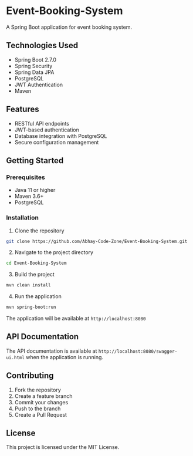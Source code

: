 # Event-Booking-System

A Spring Boot application for event booking system.

## Technologies Used

- Spring Boot 2.7.0
- Spring Security
- Spring Data JPA
- PostgreSQL
- JWT Authentication
- Maven

## Features

- RESTful API endpoints
- JWT-based authentication
- Database integration with PostgreSQL
- Secure configuration management

## Getting Started

### Prerequisites

- Java 11 or higher
- Maven 3.6+
- PostgreSQL

### Installation

1. Clone the repository
```bash
git clone https://github.com/Abhay-Code-Zone/Event-Booking-System.git
```

2. Navigate to the project directory
```bash
cd Event-Booking-System
```

3. Build the project
```bash
mvn clean install
```

4. Run the application
```bash
mvn spring-boot:run
```

The application will be available at `http://localhost:8080`

## API Documentation

The API documentation is available at `http://localhost:8080/swagger-ui.html` when the application is running.

## Contributing

1. Fork the repository
2. Create a feature branch
3. Commit your changes
4. Push to the branch
5. Create a Pull Request

## License

This project is licensed under the MIT License.
<!-- Update 1 -->

<!-- Update 2 -->

<!-- Update 3 -->

<!-- Update 4 -->

<!-- Update 6 -->

<!-- Update 7 -->

<!-- Update 9 -->

<!-- Update 11 -->

<!-- Update 13 -->

<!-- Update 14 -->

<!-- Update 17 -->

<!-- Update 18 -->

<!-- Update 19 -->

<!-- Update 21 -->

<!-- Update 22 -->

<!-- Update 23 -->

<!-- Update 26 -->

<!-- Update 27 -->

<!-- Update 28 -->

<!-- Update 29 -->

<!-- Update 31 -->

<!-- Update 33 -->

<!-- Update 34 -->

<!-- Update 37 -->

<!-- Update 38 -->

<!-- Update 39 -->

<!-- Update 41 -->

<!-- Update 42 -->

<!-- Update 43 -->

<!-- Update 44 -->

<!-- Update 46 -->

<!-- Update 47 -->

<!-- Update 49 -->

<!-- Update 51 -->

<!-- Update 52 -->

<!-- Update 53 -->

<!-- Update 54 -->

<!-- Update 57 -->

<!-- Update 58 -->

<!-- Update 59 -->

<!-- Update 61 -->

<!-- Update 62 -->

<!-- Update 63 -->

<!-- Update 66 -->

<!-- Update 67 -->

<!-- Update 68 -->

<!-- Update 69 -->

<!-- Update 71 -->

<!-- Update 73 -->

<!-- Update 74 -->

<!-- Update 76 -->

<!-- Update 77 -->

<!-- Update 78 -->

<!-- Update 79 -->

<!-- Update 81 -->

<!-- Update 82 -->

<!-- Update 83 -->

<!-- Update 86 -->
